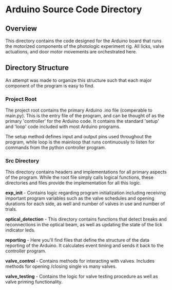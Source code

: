 # Arduino Source Code Directory

## Overview

This directory contains the code designed for the Arduino board that runs the motorized components of the 
photologic experiment rig. All licks, valve actuations, and door motor movements are orchestrated here.

## Directory Structure

An attempt was made to organize this structure such that each major component of the program is easy to find. 

### Project Root 

The project root contains the primary Arduino .ino file (comperable to main.py). This is the entry file of the program,
and can be thought of as the primary 'controller' for the Arduino code. It contains the standard 'setup' and 'loop' code 
included with most Arduino programs. 

The setup method defines input and output pins used throughout the program, while loop is the mainloop that runs continuously 
to listen for commands from the python controller program.

### Src Directory 

This directory contains headers and implementations for all primary aspects of the program. While the root file simply calls
logical functions, these directories and files provide the implementation for all this logic. 

**exp_init** - Contains logic regarding program initialization including receiving important program variables such as 
the valve schedules and opening durations for each side, as well and number of valves in use and number of trials.

**optical_detection** - This directory contains functions that detect breaks and reconnections in the optical beam, as well 
as updating the state of the lick indicator leds.

**reporting** - Here you'll find files that define the structure of the data reporting of the Arduino. It calculates event 
timing and sends it back to the controller program.

**valve_control** - Contains methods for interacting with valves. Includes methods for opening /closing single vs many valves.

**valve_testing** - Contains the logic for valve testing procedure as well as valve priming functionality.


